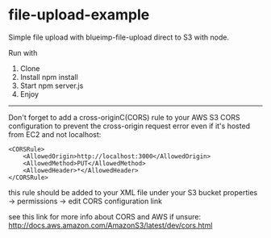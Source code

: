 # file-upload-example

Simple file upload with blueimp-file-upload direct to S3 with node.


Run with
1. Clone
2. Install
npm install
3. Start
npm server.js
4. Enjoy

-----------------------------------

Don't forget to add a cross-originC(CORS) rule to your AWS S3 CORS configuration to prevent the cross-origin request error even if it's hosted from EC2 and not localhost:

    <CORSRule>
        <AllowedOrigin>http://localhost:3000</AllowedOrigin>
        <AllowedMethod>PUT</AllowedMethod>
        <AllowedHeader>*</AllowedHeader>
    </CORSRule>

this rule should be added to your XML file under your S3 bucket properties -> permissions -> edit CORS configuration link

see this link for more info about CORS and AWS if unsure: http://docs.aws.amazon.com/AmazonS3/latest/dev/cors.html
